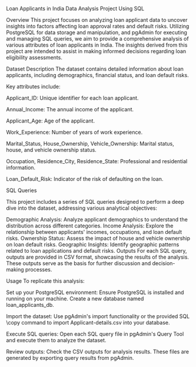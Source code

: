 Loan Applicants in India Data Analysis Project Using SQL

Overview
This project focuses on analyzing loan applicant data to uncover insights into factors affecting loan approval rates and default risks. Utilizing PostgreSQL for data storage and manipulation, and pgAdmin for executing and managing SQL queries, we aim to provide a comprehensive analysis of various attributes of loan applicants in India. The insights derived from this project are intended to assist in making informed decisions regarding loan eligibility assessments.

Dataset Description
The dataset contains detailed information about loan applicants, including demographics, financial status, and loan default risks. 

Key attributes include:

Applicant_ID: Unique identifier for each loan applicant.

Annual_Income: The annual income of the applicant.

Applicant_Age: Age of the applicant.

Work_Experience: Number of years of work experience.

Marital_Status, House_Ownership, Vehicle_Ownership: Marital status, house, and vehicle ownership status.

Occupation, Residence_City, Residence_State: Professional and residential information.

Loan_Default_Risk: Indicator of the risk of defaulting on the loan.

SQL Queries

This project includes a series of SQL queries designed to perform a deep dive into the dataset, addressing various analytical objectives:

Demographic Analysis: Analyze applicant demographics to understand the distribution across different categories.
Income Analysis: Explore the relationship between applicants' incomes, occupations, and loan default risks.
Ownership Status: Assess the impact of house and vehicle ownership on loan default risks.
Geographic Insights: Identify geographic patterns related to loan applications and default risks.
Outputs
For each SQL query, outputs are provided in CSV format, showcasing the results of the analysis. These outputs serve as the basis for further discussion and decision-making processes.

Usage
To replicate this analysis:

Set up your PostgreSQL environment: Ensure PostgreSQL is installed and running on your machine. Create a new database named loan_applicants_db.

Import the dataset: Use pgAdmin's import functionality or the provided SQL \copy command to import Applicant-details.csv into your database.

Execute SQL queries: Open each SQL query file in pgAdmin's Query Tool and execute them to analyze the dataset.

Review outputs: Check the CSV outputs for analysis results. These files are generated by exporting query results from pgAdmin.



